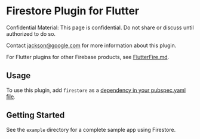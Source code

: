 # Firestore Plugin for Flutter

Confidential Material: This page is confidential. Do not share or discuss until authorized to do so.

Contact jackson@google.com for more information about this plugin.

For Flutter plugins for other Firebase products, see [FlutterFire.md](https://github.com/flutter/plugins/blob/master/FlutterFire.md).

## Usage
To use this plugin, add `firestore` as a [dependency in your pubspec.yaml file](https://flutter.io/platform-plugins/).

## Getting Started

See the `example` directory for a complete sample app using Firestore.
